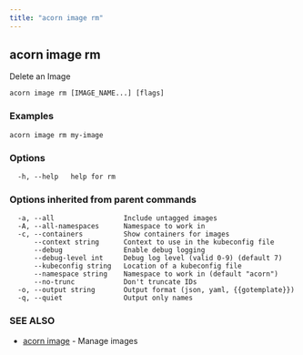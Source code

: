 ```yaml
---
title: "acorn image rm"
---
```

## acorn image rm

Delete an Image

```
acorn image rm [IMAGE_NAME...] [flags]
```

### Examples

```
acorn image rm my-image
```

### Options

```
  -h, --help   help for rm
```

### Options inherited from parent commands

```
  -a, --all                 Include untagged images
  -A, --all-namespaces      Namespace to work in
  -c, --containers          Show containers for images
      --context string      Context to use in the kubeconfig file
      --debug               Enable debug logging
      --debug-level int     Debug log level (valid 0-9) (default 7)
      --kubeconfig string   Location of a kubeconfig file
      --namespace string    Namespace to work in (default "acorn")
      --no-trunc            Don't truncate IDs
  -o, --output string       Output format (json, yaml, {{gotemplate}})
  -q, --quiet               Output only names
```

### SEE ALSO

* [acorn image](acorn_image.md)	 - Manage images

